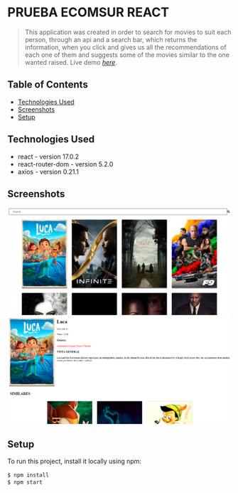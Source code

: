 # PRUEBA ECOMSUR REACT

> This application was created in order to search for movies to suit each person, through an api and a search bar, which returns the information, when you click and gives us all the recommendations of each one of them and suggests some of the movies similar to the one wanted raised.
> Live demo [_here_](https://ecomsur-test-a53af.web.app/).

## Table of Contents

- [Technologies Used](#technologies-used)
- [Screenshots](#screenshots)
- [Setup](#setup)

## Technologies Used

- react - version 17.0.2
- react-router-dom - version 5.2.0
- axios - version 0.21.1

## Screenshots

![Example home screenshot](./public/screenshots/home.png)
![Example movie screenshot](./public/screenshots/movie.png)

## Setup

To run this project, install it locally using npm:

```
$ npm install
$ npm start
```
